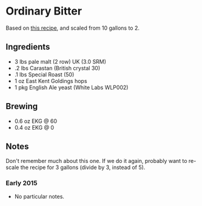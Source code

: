 # Ordinary Bitter

Based on [this recipe](http://beerrecipes.org/showrecipe.php?recipeid=11642),
and scaled from 10 gallons to 2.

## Ingredients

* 3 lbs   pale malt (2 row) UK (3.0 SRM)
* .2 lbs  Carastan (British crystal 30)
* .1 lbs  Special Roast (50)
* 1 oz    East Kent Goldings hops
* 1 pkg   English Ale yeast (White Labs WLP002)

## Brewing

* 0.6 oz EKG @ 60
* 0.4 oz EKG @ 0

## Notes

Don't remember much about this one. If we do it again, probably want to
re-scale the recipe for 3 gallons  (divide by 3, instead of 5).

### Early 2015
* No particular notes.
